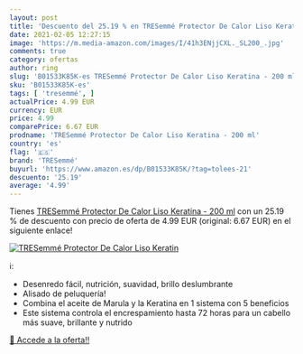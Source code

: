 ```yaml
---
layout: post
title: 'Descuento del 25.19 % en TRESemmé Protector De Calor Liso Keratin'
date: 2021-02-05 12:27:15
image: 'https://m.media-amazon.com/images/I/41h3ENjjCXL._SL200_.jpg'
comments: true
category: ofertas
author: ring
slug: 'B01533K85K-es TRESemmé Protector De Calor Liso Keratina - 200 ml'
sku: 'B01533K85K-es'
tags: [ 'tresemmé', ]
actualPrice: 4.99 EUR
currency: EUR
price: 4.99
comparePrice: 6.67 EUR
prodname: 'TRESemmé Protector De Calor Liso Keratina - 200 ml'
country: 'es'
flag: '🇪🇸'
brand: 'TRESemmé'
buyurl: 'https://www.amazon.es/dp/B01533K85K/?tag=tolees-21'
descuento: '25.19'
average: '4.99'
---
```


Tienes [TRESemmé Protector De Calor Liso Keratina - 200 ml](https://www.amazon.es/dp/B01533K85K/?tag=tolees-21) con un 25.19 % de descuento con precio de oferta de 4.99 EUR (original: 6.67 EUR) en el siguiente enlace!

[![TRESemmé Protector De Calor Liso Keratin](https://m.media-amazon.com/images/I/41h3ENjjCXL._SL200_.jpg)](https://www.amazon.es/dp/B01533K85K/?tag=tolees-21)

ℹ️:

- Desenredo fácil, nutrición, suavidad, brillo deslumbrante
- Alisado de peluquería!
- Combina el aceite de Marula y la Keratina en 1 sistema con 5 beneficios
- Este sistema controla el encrespamiento hasta 72 horas para un cabello más suave, brillante y nutrido

[🛒 Accede a la oferta!!](https://www.amazon.es/dp/B01533K85K/?tag=tolees-21)
